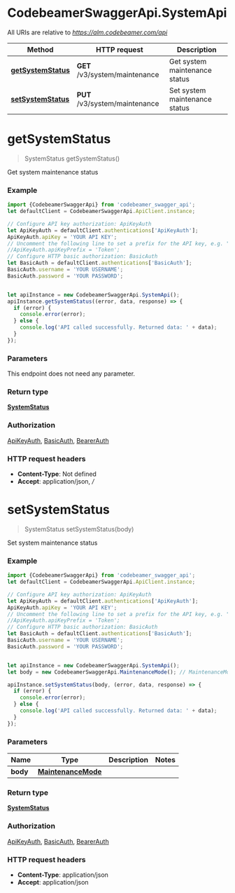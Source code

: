 # CodebeamerSwaggerApi.SystemApi

All URIs are relative to *https://alm.codebeamer.com/api*

Method | HTTP request | Description
------------- | ------------- | -------------
[**getSystemStatus**](SystemApi.md#getSystemStatus) | **GET** /v3/system/maintenance | Get system maintenance status
[**setSystemStatus**](SystemApi.md#setSystemStatus) | **PUT** /v3/system/maintenance | Set system maintenance status

<a name="getSystemStatus"></a>
# **getSystemStatus**
> SystemStatus getSystemStatus()

Get system maintenance status

### Example
```javascript
import {CodebeamerSwaggerApi} from 'codebeamer_swagger_api';
let defaultClient = CodebeamerSwaggerApi.ApiClient.instance;

// Configure API key authorization: ApiKeyAuth
let ApiKeyAuth = defaultClient.authentications['ApiKeyAuth'];
ApiKeyAuth.apiKey = 'YOUR API KEY';
// Uncomment the following line to set a prefix for the API key, e.g. "Token" (defaults to null)
//ApiKeyAuth.apiKeyPrefix = 'Token';
// Configure HTTP basic authorization: BasicAuth
let BasicAuth = defaultClient.authentications['BasicAuth'];
BasicAuth.username = 'YOUR USERNAME';
BasicAuth.password = 'YOUR PASSWORD';


let apiInstance = new CodebeamerSwaggerApi.SystemApi();
apiInstance.getSystemStatus((error, data, response) => {
  if (error) {
    console.error(error);
  } else {
    console.log('API called successfully. Returned data: ' + data);
  }
});
```

### Parameters
This endpoint does not need any parameter.

### Return type

[**SystemStatus**](SystemStatus.md)

### Authorization

[ApiKeyAuth](../README.md#ApiKeyAuth), [BasicAuth](../README.md#BasicAuth), [BearerAuth](../README.md#BearerAuth)

### HTTP request headers

 - **Content-Type**: Not defined
 - **Accept**: application/json, */*

<a name="setSystemStatus"></a>
# **setSystemStatus**
> SystemStatus setSystemStatus(body)

Set system maintenance status

### Example
```javascript
import {CodebeamerSwaggerApi} from 'codebeamer_swagger_api';
let defaultClient = CodebeamerSwaggerApi.ApiClient.instance;

// Configure API key authorization: ApiKeyAuth
let ApiKeyAuth = defaultClient.authentications['ApiKeyAuth'];
ApiKeyAuth.apiKey = 'YOUR API KEY';
// Uncomment the following line to set a prefix for the API key, e.g. "Token" (defaults to null)
//ApiKeyAuth.apiKeyPrefix = 'Token';
// Configure HTTP basic authorization: BasicAuth
let BasicAuth = defaultClient.authentications['BasicAuth'];
BasicAuth.username = 'YOUR USERNAME';
BasicAuth.password = 'YOUR PASSWORD';


let apiInstance = new CodebeamerSwaggerApi.SystemApi();
let body = new CodebeamerSwaggerApi.MaintenanceMode(); // MaintenanceMode | 

apiInstance.setSystemStatus(body, (error, data, response) => {
  if (error) {
    console.error(error);
  } else {
    console.log('API called successfully. Returned data: ' + data);
  }
});
```

### Parameters

Name | Type | Description  | Notes
------------- | ------------- | ------------- | -------------
 **body** | [**MaintenanceMode**](MaintenanceMode.md)|  | 

### Return type

[**SystemStatus**](SystemStatus.md)

### Authorization

[ApiKeyAuth](../README.md#ApiKeyAuth), [BasicAuth](../README.md#BasicAuth), [BearerAuth](../README.md#BearerAuth)

### HTTP request headers

 - **Content-Type**: application/json
 - **Accept**: application/json

